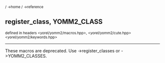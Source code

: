 <sub>/ ->home / ->reference </sub>

## register_class, YOMM2_CLASS
<sub>defined in headers <yorel/yomm2/macros.hpp>, <yorel/yomm2/cute.hpp>
<yorel/yomm2/keywords.hpp></sub>

---

These macros are deprecated. Use ->register_classes or ->YOMM2_CLASSES.